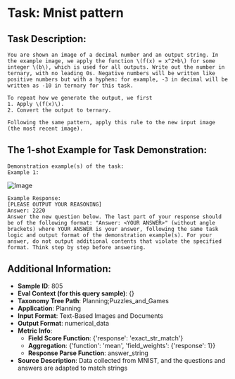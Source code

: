 # Task: Mnist pattern

## Task Description:

```
You are shown an image of a decimal number and an output string. In the example image, we apply the function \(f(x) = x^2+b\) for some integer \(b\), which is used for all outputs. Write out the number in ternary, with no leading 0s. Negative numbers will be written like positive numbers but with a hyphen: for example, -3 in decimal will be written as -10 in ternary for this task.

To repeat how we generate the output, we first
1. Apply \(f(x)\).
2. Convert the output to ternary.

Following the same pattern, apply this rule to the new input image (the most recent image).
```

## The 1-shot Example for Task Demonstration:

```
Demonstration example(s) of the task:
Example 1:
```

![Image](9.png)

```
Example Response:
[PLEASE OUTPUT YOUR REASONING]
Answer: 2220
Answer the new question below. The last part of your response should be of the following format: "Answer: <YOUR ANSWER>" (without angle brackets) where YOUR ANSWER is your answer, following the same task logic and output format of the demonstration example(s). For your answer, do not output additional contents that violate the specified format. Think step by step before answering.
```

## Additional Information:

- **Sample ID**: 805
- **Eval Context (for this query sample)**: {}
- **Taxonomy Tree Path**: Planning;Puzzles_and_Games
- **Application**: Planning
- **Input Format**: Text-Based Images and Documents
- **Output Format**: numerical_data
- **Metric Info**:
  - **Field Score Function**: {'response': 'exact_str_match'}
  - **Aggregation**: {'function': 'mean', 'field_weights': {'response': 1}}
  - **Response Parse Function**: answer_string
- **Source Description**: Data collected from MNIST, and the questions and answers are adapted to match strings
